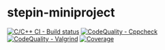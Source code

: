 # stepin-miniproject

[![C/C++ CI - Build status](https://github.com/Hrushikar/stepin-miniproject/actions/workflows/c-cpp.yml/badge.svg)](https://github.com/Hrushikar/stepin-miniproject/actions/workflows/c-cpp.yml)    [![CodeQuality - Cppcheck](https://github.com/Hrushikar/stepin-miniproject/actions/workflows/CodeQuality-Cppcheck.yml/badge.svg)](https://github.com/Hrushikar/stepin-miniproject/actions/workflows/CodeQuality-Cppcheck.yml)    [![CodeQuality - Valgrind](https://github.com/Hrushikar/stepin-miniproject/actions/workflows/CodeQuality-Valgrind.yml/badge.svg)](https://github.com/Hrushikar/stepin-miniproject/actions/workflows/CodeQuality-Valgrind.yml) [![Coverage](https://github.com/Hrushikar/stepin-miniproject/actions/workflows/Coverage.yml/badge.svg)](https://github.com/Hrushikar/stepin-miniproject/actions/workflows/Coverage.yml)
